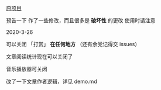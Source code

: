 [原项目](https://github.com/honjun/hexo-theme-sakura)

预告一下
作了一些修改，而且很多是 **破坏性** 的更改
使用时请注意


2020-3-26

可以关闭 「打赏」 **在任何地方** （还有余党记得交 issues）

文章阅读统计现在可以关闭了

音乐播放器可关闭

改了一下文章作者逻辑，详见 demo.md